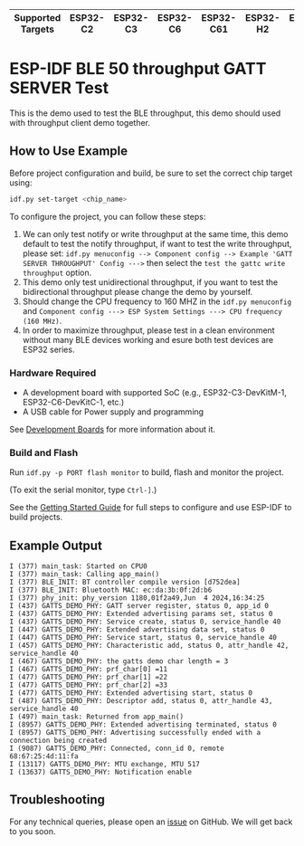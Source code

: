 | Supported Targets | ESP32-C2 | ESP32-C3 | ESP32-C6 | ESP32-C61 | ESP32-H2 | ESP32-S3 |
| ----------------- | -------- | -------- | -------- | --------- | -------- | -------- |

# ESP-IDF BLE 50 throughput GATT SERVER Test

This is the demo used to test the BLE throughput, this demo should used with throughput client demo together.

## How to Use Example

Before project configuration and build, be sure to set the correct chip target using:

```bash
idf.py set-target <chip_name>
```
To configure the project, you can follow these steps:

1. We can only test notify or write throughput at the same time, this demo default to test the notify throughput, if want to test the write throughput,
please set: `idf.py menuconfig --> Component config --> Example 'GATT SERVER THROUGHPUT' Config --->` then select the `test the gattc write throughput` option.
2. This demo only test unidirectional throughput, if you want to test the bidirectional throughput please change the demo by yourself.
3. Should change the CPU frequency to 160 MHZ in the `idf.py menuconfig` and `Component config ---> ESP System Settings ---> CPU frequency (160 MHz)`.
4. In order to maximize throughput, please test in a clean environment without many BLE devices working and esure both test devices are ESP32 series.

### Hardware Required

* A development board with supported SoC (e.g., ESP32-C3-DevKitM-1, ESP32-C6-DevKitC-1, etc.)
* A USB cable for Power supply and programming

See [Development Boards](https://www.espressif.com/en/products/devkits) for more information about it.

### Build and Flash

Run `idf.py -p PORT flash monitor` to build, flash and monitor the project.

(To exit the serial monitor, type ``Ctrl-]``.)

See the [Getting Started Guide](https://idf.espressif.com/) for full steps to configure and use ESP-IDF to build projects.

## Example Output

```
I (377) main_task: Started on CPU0
I (377) main_task: Calling app_main()
I (377) BLE_INIT: BT controller compile version [d752dea]
I (377) BLE_INIT: Bluetooth MAC: ec:da:3b:0f:2d:b6
I (377) phy_init: phy_version 1180,01f2a49,Jun  4 2024,16:34:25
I (437) GATTS_DEMO_PHY: GATT server register, status 0, app_id 0
I (437) GATTS_DEMO_PHY: Extended advertising params set, status 0
I (437) GATTS_DEMO_PHY: Service create, status 0, service_handle 40
I (447) GATTS_DEMO_PHY: Extended advertising data set, status 0
I (447) GATTS_DEMO_PHY: Service start, status 0, service_handle 40
I (457) GATTS_DEMO_PHY: Characteristic add, status 0, attr_handle 42, service_handle 40
I (467) GATTS_DEMO_PHY: the gatts demo char length = 3
I (467) GATTS_DEMO_PHY: prf_char[0] =11
I (477) GATTS_DEMO_PHY: prf_char[1] =22
I (477) GATTS_DEMO_PHY: prf_char[2] =33
I (477) GATTS_DEMO_PHY: Extended advertising start, status 0
I (487) GATTS_DEMO_PHY: Descriptor add, status 0, attr_handle 43, service_handle 40
I (497) main_task: Returned from app_main()
I (8957) GATTS_DEMO_PHY: Extended advertising terminated, status 0
I (8957) GATTS_DEMO_PHY: Advertising successfully ended with a connection being created
I (9087) GATTS_DEMO_PHY: Connected, conn_id 0, remote 68:67:25:4d:11:fa
I (13117) GATTS_DEMO_PHY: MTU exchange, MTU 517
I (13637) GATTS_DEMO_PHY: Notification enable
```

## Troubleshooting

For any technical queries, please open an [issue](https://github.com/espressif/esp-idf/issues) on GitHub. We will get back to you soon.
